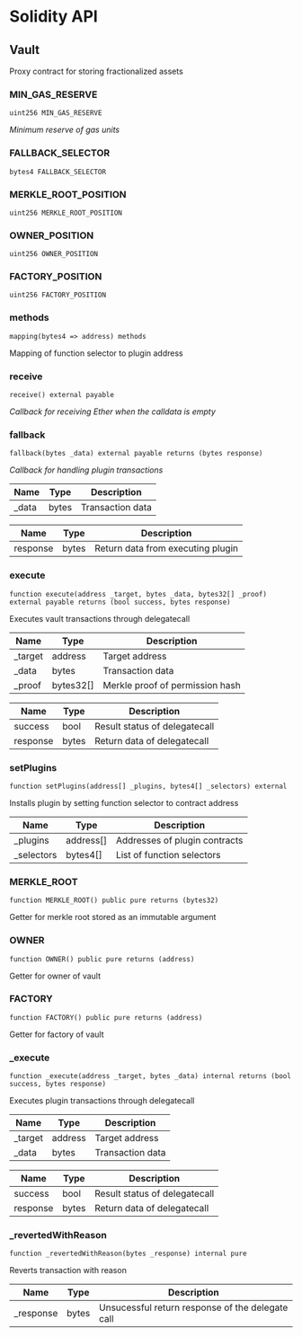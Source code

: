 # Solidity API

## Vault

Proxy contract for storing fractionalized assets

### MIN_GAS_RESERVE

```solidity
uint256 MIN_GAS_RESERVE
```

_Minimum reserve of gas units_

### FALLBACK_SELECTOR

```solidity
bytes4 FALLBACK_SELECTOR
```

### MERKLE_ROOT_POSITION

```solidity
uint256 MERKLE_ROOT_POSITION
```

### OWNER_POSITION

```solidity
uint256 OWNER_POSITION
```

### FACTORY_POSITION

```solidity
uint256 FACTORY_POSITION
```

### methods

```solidity
mapping(bytes4 => address) methods
```

Mapping of function selector to plugin address

### receive

```solidity
receive() external payable
```

_Callback for receiving Ether when the calldata is empty_

### fallback

```solidity
fallback(bytes _data) external payable returns (bytes response)
```

_Callback for handling plugin transactions_

| Name | Type | Description |
| ---- | ---- | ----------- |
| _data | bytes | Transaction data |

| Name | Type | Description |
| ---- | ---- | ----------- |
| response | bytes | Return data from executing plugin |

### execute

```solidity
function execute(address _target, bytes _data, bytes32[] _proof) external payable returns (bool success, bytes response)
```

Executes vault transactions through delegatecall

| Name | Type | Description |
| ---- | ---- | ----------- |
| _target | address | Target address |
| _data | bytes | Transaction data |
| _proof | bytes32[] | Merkle proof of permission hash |

| Name | Type | Description |
| ---- | ---- | ----------- |
| success | bool | Result status of delegatecall |
| response | bytes | Return data of delegatecall |

### setPlugins

```solidity
function setPlugins(address[] _plugins, bytes4[] _selectors) external
```

Installs plugin by setting function selector to contract address

| Name | Type | Description |
| ---- | ---- | ----------- |
| _plugins | address[] | Addresses of plugin contracts |
| _selectors | bytes4[] | List of function selectors |

### MERKLE_ROOT

```solidity
function MERKLE_ROOT() public pure returns (bytes32)
```

Getter for merkle root stored as an immutable argument

### OWNER

```solidity
function OWNER() public pure returns (address)
```

Getter for owner of vault

### FACTORY

```solidity
function FACTORY() public pure returns (address)
```

Getter for factory of vault

### _execute

```solidity
function _execute(address _target, bytes _data) internal returns (bool success, bytes response)
```

Executes plugin transactions through delegatecall

| Name | Type | Description |
| ---- | ---- | ----------- |
| _target | address | Target address |
| _data | bytes | Transaction data |

| Name | Type | Description |
| ---- | ---- | ----------- |
| success | bool | Result status of delegatecall |
| response | bytes | Return data of delegatecall |

### _revertedWithReason

```solidity
function _revertedWithReason(bytes _response) internal pure
```

Reverts transaction with reason

| Name | Type | Description |
| ---- | ---- | ----------- |
| _response | bytes | Unsucessful return response of the delegate call |

